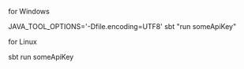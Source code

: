 for Windows

JAVA_TOOL_OPTIONS='-Dfile.encoding=UTF8' sbt "run someApiKey"

for Linux

sbt run someApiKey
